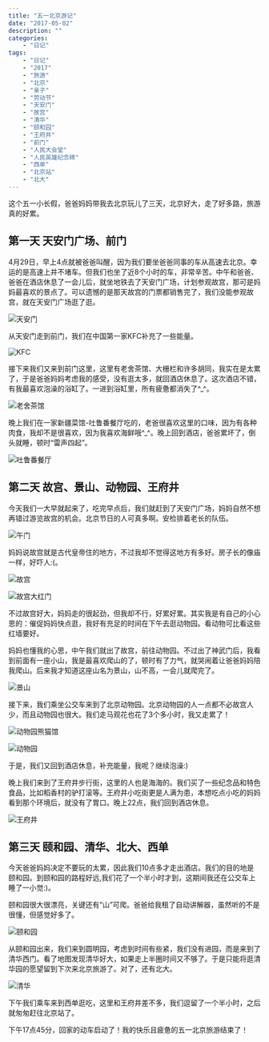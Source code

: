 ```yaml
---
title: "五一北京游记"
date: "2017-05-02"
description: ""
categories:
    - "日记"
tags:
    - "日记"
    - "2017"
    - "旅游"
    - "北京"
    - "亲子"
    - "劳动节"
    - "天安门"
    - "故宫"
    - "清华"
    - "颐和园"
    - "王府井"
    - "前门"
    - "人民大会堂"
    - "人民英雄纪念碑"
    - "西单"
    - "北京站"
    - "北大"
---
```


这个五一小长假，爸爸妈妈带我去北京玩儿了三天，北京好大，走了好多路，旅游真的好累。

## 第一天 天安门广场、前门
4月29日，早上4点就被爸爸叫醒，因为我们要坐爸爸同事的车从高速去北京。幸运的是高速上并不堵车。但我们也坐了近8个小时的车，非常辛苦。中午和爸爸、爸爸在酒店休息了一会儿后，就坐地铁去了天安门广场，计划参观故宫，那可是妈妈最喜欢的景点了。可以遗憾的是那天故宫的门票都销售完了，我们没能参观故宫，就在天安门广场逛了逛。

![天安门](http://image.tonybai.com/img/201704/diary_20170429_1.jpg)

从天安门走到前门，我们在中国第一家KFC补充了一些能量。

![KFC](http://image.tonybai.com/img/201704/diary_20170429_2.jpg)

接下来我们又来到前门这里，这里有老舍茶馆、大栅栏和许多胡同，我实在是太累了，于是爸爸妈妈考虑我的感受，没有逛太多，就回酒店休息了。这次酒店不错，有我最喜欢泡澡的浴缸了。一进到浴缸里，所有疲惫都消失了^_^。

![老舍茶馆](http://image.tonybai.com/img/201704/diary_20170429_3.jpg)

晚上我们在一家新疆菜馆-吐鲁番餐厅吃的，老爸很喜欢这里的口味，因为有各种肉食，我却不是很喜欢，因为我喜欢海鲜哦^_^。晚上回到酒店，爸爸累坏了，倒头就睡，顿时“雷声四起”。

![吐鲁番餐厅](http://image.tonybai.com/img/201704/diary_20170429_4.jpg)

## 第二天 故宫、景山、动物园、王府井

今天我们一大早就起来了，吃完早点后，我们就赶到了天安门广场，妈妈自然不想再错过游览故宫的机会。北京节日的人可真多啊。安检排着老长的队伍。

![午门](http://image.tonybai.com/img/201704/diary_20170430_1.jpg)

妈妈说故宫就是古代皇帝住的地方，不过我却不觉得这地方有多好。房子长的像庙一样，好吓人:(。

![故宫](http://image.tonybai.com/img/201704/diary_20170430_2.jpg)

![故宫大红门](http://image.tonybai.com/img/201704/diary_20170430_3.jpg)

不过故宫好大，妈妈走的很起劲，但我却不行，好累好累。其实我是有自己的小心思的：催促妈妈快点逛，我好有充足的时间在下午去逛动物园。看动物可比看这些红墙要好。

妈妈也懂我的心思，中午我们就出了故宫，前往动物园。不过出了神武门后，我看到前面有一座小山，我是最喜欢爬山的了，顿时有了力气，就哭闹着让爸爸妈妈陪我爬山。后来我才知道这座山名为景山，山不高，一会儿就爬完了。

![景山](http://image.tonybai.com/img/201704/diary_20170430_4.jpg)


接下来，我们乘坐公交车来到了北京动物园。北京动物园的人一点都不必故宫人少，而且动物园也很大。我们走马观花也花了3个多小时，我又走累了！

![动物园熊猫馆](http://image.tonybai.com/img/201704/diary_20170430_5.jpg)

![动物园](http://image.tonybai.com/img/201704/diary_20170430_6.jpg)

于是，我们又回到酒店休息，补充能量，我呢？继续泡澡:)

晚上我们来到了王府井步行街，这里的人也是海海的。我们买了一些纪念品和特色食品，比如稻香村的驴打滚等。王府井小吃街更是人满为患，本想吃点小吃的妈妈看到那个环境后，就没有了胃口。晚上22点，我们回到酒店休息。

![王府井](http://image.tonybai.com/img/201704/diary_20170430_7.jpg)

## 第三天 颐和园、清华、北大、西单

今天爸爸妈妈决定不要玩的太累，因此我们10点多才走出酒店。我们的目的地是颐和园。到颐和园的路程好远,我们花了一个半小时才到，这期间我还在公交车上睡了一小觉:)。

颐和园很大很漂亮，关键还有“山”可爬。爸爸给我租了自动讲解器，虽然听的不是很懂，但感觉好多了。

![颐和园](http://image.tonybai.com/img/201705/diary_20170501_1.jpg)

从颐和园出来，我们来到圆明园，考虑到时间有些紧，我们没有进园，而是来到了清华西门。看了地图发现清华好大，如果走上半圈时间又不够了。于是只能将逛清华园的愿望留到下次来北京旅游了。对了，还有北大。

![清华](http://image.tonybai.com/img/201705/diary_20170501_2.jpg)

下午我们乘车来到西单逛吃，这里和王府井差不多，我们逗留了一个半小时，之后就匆匆赶往北京站了。

下午17点45分，回家的动车启动了！我的快乐且疲惫的五一北京旅游结束了！
